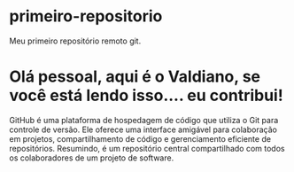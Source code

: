 # primeiro-repositorio
Meu primeiro repositório remoto git.

# Olá pessoal, aqui é o Valdiano, se você está lendo isso.... eu contribui!
GitHub é uma plataforma de hospedagem de código que utiliza o Git para
controle de versão. Ele oferece uma interface amigável para colaboração
em projetos, compartilhamento de código e gerenciamento eficiente de
repositórios. Resumindo, é um repositório central compartilhado com
todos os colaboradores de um projeto de software.
